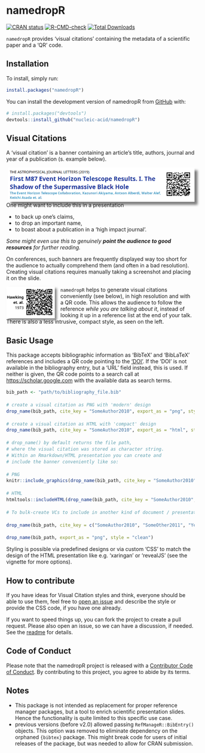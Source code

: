 
<!-- README.md is generated from README.Rmd. Please edit that file -->

# namedropR

<!-- badges: start -->

[![CRAN
status](https://www.r-pkg.org/badges/version/namedropR)](https://CRAN.R-project.org/package=namedropR)
[![R-CMD-check](https://github.com/nucleic-acid/namedropR/workflows/R-CMD-check/badge.svg)](https://github.com/nucleic-acid/namedropR/actions)
[![Total
Downloads](https://cranlogs.r-pkg.org/badges/grand-total/namedropR)](https://CRAN.R-project.org/package=namedropR)
<!-- badges: end -->

`namedropR` provides ‘visual citations’ containing the metadata of a
scientific paper and a ‘QR’ code.

## Installation

To install, simply run:

``` r
install.packages("namedropR")
```

You can install the development version of namedropR from
[GitHub](https://github.com/) with:

``` r
# install.packages("devtools")
devtools::install_github("nucleic-acid/namedropR")
```

## Visual Citations

A ‘visual citation’ is a banner containing an article’s title, authors,
journal and year of a publication (s. example below).

<img src="man/figures/collaboration_2019_ApJL.png" align="right" alt="A visual citation pointing to a scientific paper. Scan with a QR code scanner to follow the URL." width="500" style="box-shadow: 8px 8px 6px grey;"/>

One might want to include this in a presentation

-   to back up one’s claims,
-   to drop an important name,
-   to boast about a publication in a ‘high impact journal’.

*Some might even use this to genuinely **point the audience to good
resources** for further reading.*

On conferences, such banners are frequently displayed way too short for
the audience to actually comprehend them (and often in a bad
resolution). Creating visual citations requires manually taking a
screenshot and placing it on the slide.

<img src="man/figures/hawking_1973.png" align="left" alt="A compact visual citation pointing to a scientific paper. Scan with a QR code scanner to follow the URL." width="130" style="box-shadow: 5px 5px 6px grey;margin-right: 15px"/>

`namedropR` helps to generate visual citations conveniently (see below),
in high resolution and with a QR code. This allows the audience to
follow the reference *while you are talking about it*, instead of
looking it up in a reference list at the end of your talk.  
There is also a less intrusive, compact style, as seen on the left.

## Basic Usage

This package accepts bibliographic information as ‘BibTeX’ and
‘BibLaTeX’ references and includes a QR code pointing to the
[‘DOI’](https://www.doi.org). If the ‘DOI’ is not available in the
bibliography entry, but a ‘URL’ field instead, this is used. If neither
is given, the QR code points to a search call at
<https://scholar.google.com> with the available data as search terms.

``` r
bib_path <- "path/to/bibliography_file.bib"

# create a visual citation as PNG with 'modern' design
drop_name(bib_path, cite_key = "SomeAuthor2010", export_as = "png", style = "modern")

# create a visual citation as HTML with 'compact' design
drop_name(bib_path, cite_key = "SomeAuthor2010", export_as = "html", style = "compact")

# drop_name() by default returns the file path, 
# where the visual citation was stored as character string. 
# Within an Rmarkdown/HTML presentation you can create and 
# include the banner conveniently like so:

# PNG
knitr::include_graphics(drop_name(bib_path, cite_key = "SomeAuthor2010", export_as = "png", style = "clean"))

# HTML
htmltools::includeHTML(drop_name(bib_path, cite_key = "SomeAuthor2010", export_as = "html", style = "clean", use_xaringan = TRUE))

# To bulk-create VCs to include in another kind of document / presentation slides you can pass a vector of citation keys or pass no keys at all to render some or all bibliography entries respectively:

drop_name(bib_path, cite_key = c("SomeAuthor2010", "SomeOther2011", "YetAnother2012"), export_as = "png", style = "clean")

drop_name(bib_path, export_as = "png", style = "clean")
```

Styling is possible via predefined designs or via custom ‘CSS’ to match
the design of the HTML presentation like e.g. ‘xaringan’ or ‘revealJS’
(see the vignette for more options).

## How to contribute

If you have ideas for Visual Citation styles and think, everyone should
be able to use them, feel free to [open an
issue](https://github.com/nucleic-acid/namedropR/issues) and describe
the style or provide the CSS code, if you have one already.

If you want to speed things up, you can fork the project to create a
pull request. Please also open an issue, so we can have a discussion, if
needed. See the
[readme](https://github.com/nucleic-acid/namedropR/tree/main/inst/styles/readme.md)
for details.

## Code of Conduct

Please note that the namedropR project is released with a [Contributor
Code of
Conduct](https://contributor-covenant.org/version/2/0/CODE_OF_CONDUCT.html).
By contributing to this project, you agree to abide by its terms.

## Notes

-   This package is not intended as replacement for proper reference
    manager packages, but a tool to enrich scientific presentation
    slides. Hence the functionality is quite limited to this specific
    use case.
-   previous versions (before v2.0) allowed passing
    `RefManageR::BibEntry()` objects. This option was removed to
    eliminate dependency on the orphaned `{bibtex}` package. This might
    break code for users of initial releases of the package, but was
    needed to allow for CRAN submission.
